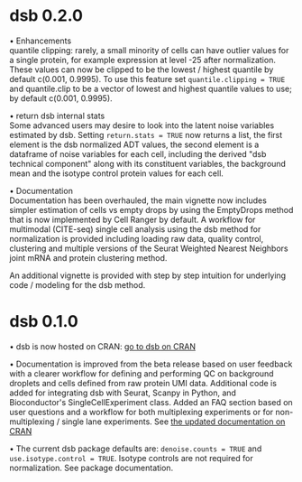 # dsb 0.2.0

• Enhancements  
quantile clipping: rarely, a small minority of cells can have outlier values for a single protein, for example expression at level -25 after normalization. These values can now be clipped to be the lowest / highest quantile by default c(0.001, 0.9995). To use this feature set `quantile.clipping = TRUE` and quantile.clip to be a vector of lowest and highest quantile values to use; by default c(0.001, 0.9995). 

• return dsb internal stats  
Some advanced users may desire to look into the latent noise variables estimated by dsb. Setting `return.stats = TRUE` now returns a list, the first element is the dsb normalized ADT values, the second element is a dataframe of noise variables for each cell, including the derived "dsb technical component" along with its constituent variables, the background mean and the isotype control protein values for each cell. 

• Documentation  
Documentation has been overhauled, the main vignette now includes simpler estimation of cells vs empty drops by using the EmptyDrops method that is now implemented by Cell Ranger by default. A workflow for multimodal (CITE-seq) single cell analysis using the dsb method for normalization is provided including loading raw data, quality control, clustering and multiple versions of the Seurat Weighted Nearest Neighbors joint mRNA and protein clustering method.  

An additional vignette is provided with step by step intuition for underlying code / modeling for the dsb method. 


# dsb 0.1.0

• dsb is now hosted on CRAN: [go to dsb on CRAN](https://cran.r-project.org/web/packages/dsb/index.html)

• Documentation is improved from the beta release based on user feedback with a clearer workflow for defining and performing QC on background droplets and cells defined from raw protein UMI data. Additional code is added for integrating dsb with Seurat, Scanpy in Python, and  Bioconductor's SingleCellExperiment class. Added an FAQ section based on user questions and a workflow for both multiplexing experiments or for non-multiplexing / single lane experiments. See [the updated documentation on CRAN](https://cran.r-project.org/web/packages/dsb/vignettes/dsb_normalizing_CITEseq_data.html)

• The current dsb package defaults are: `denoise.counts = TRUE` and `use.isotype.control = TRUE`. Isotype controls are not required for normalization. See package documentation.  



